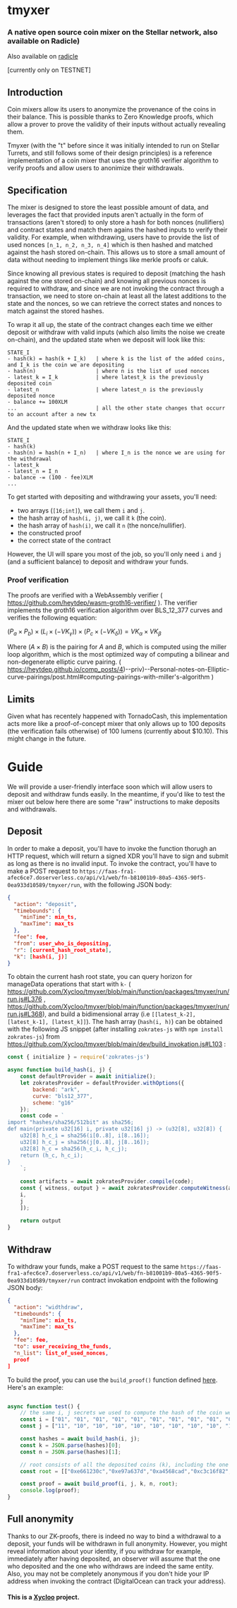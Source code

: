 # tmyxer
### A native open source coin mixer on the Stellar network, also available on Radicle)
Also available on [radicle](https://app.radicle.xyz/seeds/pine.radicle.garden/rad:git:hnrkp5jgfxwxrffjsp148fyzdc457pa9ja38y/tree)

[currently only on TESTNET] 


## Introduction
Coin mixers allow its users to anonymize the provenance of the coins in their balance. This is possible thanks to Zero Knowledge proofs, which allow a prover to prove the validity of their inputs without actually revealing them.

Tmyxer (with the "t" before since it was initially intended to run on Stellar Turrets, and still follows some of their design principles) is a reference implementation of a coin mixer that uses the groth16 verifier algorithm to verify proofs and allow users to anonimize their withdrawals.

## Specification
The mixer is designed to store the least possible amount of data, and leverages the fact that provided inputs aren't actually in the form of transactions (aren't stored) to only store a hash for both nonces (nullifiers) and contract states and match them agains the hashed inputs to verify their validity. For example, when withdrawing, users have to provide the list of used nonces `[n_1, n_2, n_3, n_4]` which is then hashed and matched against the hash stored on-chain. This allows us to store a small amount of data without needing to implement things like merkle proofs or caluk.

Since knowing all previous states is required to deposit (matching the hash against the one stored on-chain) and knowing all previous nonces is required to withdraw, and since we are not invoking the contract through a transaction, we need to store on-chain at least all the latest additions to the state and the nonces, so we can retrieve the correct states and nonces to match against the stored hashes.

To wrap it all up, the state of the contract changes each time we either deposit or withdraw with valid inputs (which also limits the noise we create on-chain), and the updated state when we deposit will look like this:

```
STATE_I
- hash(k) = hash(k + I_k)   | where k is the list of the added coins, and I_k is the coin we are depositing
- hash(n)                   | where n is the list of used nonces
- latest_k = I_k            | where latest_k is the previously deposited coin 
- latest_n                  | where latest_n is the previously deposited nonce
- balance += 100XLM 
...                         | all the other state changes that occurr to an account after a new tx
```

And the updated state when we withdraw looks like this:

```
STATE_I
- hash(k)
- hash(n) = hash(n + I_n)   | where I_n is the nonce we are using for the withdrawal
- latest_k
- latest_n = I_n
- balance -= (100 - fee)XLM 
...
```

To get started with depositing and withdrawing your assets, you'll need:
- two arrays (`[16;int]`), we call them `i` and `j`.
- the hash array of `hash(i, j)`, we call it `k` (the coin).
- the hash array of `hash(i)`, we call it `n` (the nonce/nullifier).
- the constructed proof
- the correct state of the contract

However, the UI will spare you most of the job, so you'll only need `i` and `j` (and a sufficient balance) to deposit and withdraw your funds.

### Proof verification
The proofs are verified with a WebAssembly verifier ( https://github.com/heytdep/wasm-groth16-verifier/ ). The verifier implements the groth16 verification algorithm over BLS_12_377 curves and verifies the following equation:


$(P_a \times P_b) \times (L_i \times (−VK_{\gamma})) \times (P_c \times (−VK_{\delta})) = VK_{\alpha} \times VK_{\beta}$

Where  $(A \times B)$ is the pairing for $A$ and $B$, which is computed using the miller loop algorithm, which is the most optimized way of computing a bilinear and non-degenerate elliptic curve pairing. ( https://heytdep.github.io/comp_posts/4)--priv)--Personal-notes-on-Elliptic-curve-pairings/post.html#computing-pairings-with-miller's-algorithm )


## Limits
Given what has recentely happened with TornadoCash, this implementation acts more like a proof-of-concept mixer that only allows up to 100 deposits (the verification fails otherwise) of 100 lumens (currently about $10.10). This might change in the future.


# Guide
We will provide a user-friendly interface soon which will allow users to deposit and withdraw funds easily. In the meantime, if you'd like to test the mixer out below here there are some "raw" instructions to make deposits and withdrawals.

## Deposit
In order to make a deposit, you'll have to invoke the function thorugh an HTTP request, which will return a signed XDR you'll have to sign and submit as long as there is no invalid input.
To invoke the contract, you'll have to make a POST request to `https://faas-fra1-afec6ce7.doserverless.co/api/v1/web/fn-b81001b9-80a5-4365-90f5-0ea933d10589/tmyxer/run`, with the following JSON body:

```json
{
  "action": "deposit",
  "timebounds": {
    "minTime": min_ts,
    "maxTime": max_ts
  },
  "fee": fee,
  "from": user_who_is_depositing,
  "r": [current_hash_root_state],
  "k": [hash(i, j)]
}
```

To obtain the current hash root state, you can query horizon for manageData operations that start with `k-` ( https://github.com/Xycloo/tmyxer/blob/main/function/packages/tmyxer/run/run.js#L376 , https://github.com/Xycloo/tmyxer/blob/main/function/packages/tmyxer/run/run.js#L368), and build a bidimensional array (i.e `[[latest_k-2], [latest_k-1], [latest_k]]`). The hash array (`hash(i, h)`) can be obtained with the following JS snippet (after installing `zokrates-js` with `npm install zokrates-js`) from https://github.com/Xycloo/tmyxer/blob/main/dev/build_invokation.js#L103 :

```javascript
const { initialize } = require('zokrates-js')

async function build_hash(i, j) {
    const defaultProvider = await initialize();
    let zokratesProvider = defaultProvider.withOptions({ 
        backend: "ark",
        curve: "bls12_377",
        scheme: "g16"
    });
    const code = `
import "hashes/sha256/512bit" as sha256;
def main(private u32[16] i, private u32[16] j) -> (u32[8], u32[8]) {
    u32[8] h_c_i = sha256(i[0..8], i[8..16]);
    u32[8] h_c_j = sha256(j[0..8], j[8..16]);
    u32[8] h_c = sha256(h_c_i, h_c_j);
    return (h_c, h_c_i);
}
    `;
    
    const artifacts = await zokratesProvider.compile(code);
    const { witness, output } = await zokratesProvider.computeWitness(artifacts, [
	i,
	j
    ]);
    
    return output
}
```

## Withdraw
To withdraw your funds, make a POST request to the same `https://faas-fra1-afec6ce7.doserverless.co/api/v1/web/fn-b81001b9-80a5-4365-90f5-0ea933d10589/tmyxer/run` contract invokation endpoint with the following JSON body:

```json
{
  "action": "widthdraw",
  "timebounds": {
    "minTime": min_ts,
    "maxTime": max_ts
  },
  "fee": fee,
  "to": user_receiving_the_funds,
  "n_list": list_of_used_nonces,
  proof
]
```

To build the proof, you can use the `build_proof()` function defined [here](https://github.com/Xycloo/tmyxer/blob/main/dev/build_invokation.js#L52).
Here's an example:

```javascript

async function test() {
	// the same i, j secrets we used to compute the hash of the coin we deposited
    const i = ["01", "01", "01", "01", "01", "01", "01", "01", "01", "01", "01", "01", "01", "01", "01", "01"];
    const j = ["11", "10", "10", "10", "10", "10", "10", "10", "10", "10", "10", "10", "10", "10", "10", "10"];

    const hashes = await build_hash(i, j);
    const k = JSON.parse(hashes)[0];
    const n = JSON.parse(hashes)[1];

	// root consists of all the deposited coins (k), including the one we are verifying | must have a fixed length of 100. 
    const root = [["0xe661230c","0xe97a637d","0xa4568cad","0xc3c16f82","0xf1734751","0x0d7fcd56","0x53e8941f","0x4e1762de"],["0x06f6e530","0x9ca863bc","0x67af3041","0x85cfbdb3","0x5e960a2b","0x9757fa27","0xfc075d00","0x80dbb1c8"],["0","0","0","0","0","0","0","0"],["0","0","0","0","0","0","0","0"],["0","0","0","0","0","0","0","0"],["0","0","0","0","0","0","0","0"],["0","0","0","0","0","0","0","0"],["0","0","0","0","0","0","0","0"],["0","0","0","0","0","0","0","0"],["0","0","0","0","0","0","0","0"],["0","0","0","0","0","0","0","0"],["0","0","0","0","0","0","0","0"],["0","0","0","0","0","0","0","0"],["0","0","0","0","0","0","0","0"],["0","0","0","0","0","0","0","0"],["0","0","0","0","0","0","0","0"],["0","0","0","0","0","0","0","0"],["0","0","0","0","0","0","0","0"],["0","0","0","0","0","0","0","0"],["0","0","0","0","0","0","0","0"],["0","0","0","0","0","0","0","0"],["0","0","0","0","0","0","0","0"],["0","0","0","0","0","0","0","0"],["0","0","0","0","0","0","0","0"],["0","0","0","0","0","0","0","0"],["0","0","0","0","0","0","0","0"],["0","0","0","0","0","0","0","0"],["0","0","0","0","0","0","0","0"],["0","0","0","0","0","0","0","0"],["0","0","0","0","0","0","0","0"],["0","0","0","0","0","0","0","0"],["0","0","0","0","0","0","0","0"],["0","0","0","0","0","0","0","0"],["0","0","0","0","0","0","0","0"],["0","0","0","0","0","0","0","0"],["0","0","0","0","0","0","0","0"],["0","0","0","0","0","0","0","0"],["0","0","0","0","0","0","0","0"],["0","0","0","0","0","0","0","0"],["0","0","0","0","0","0","0","0"],["0","0","0","0","0","0","0","0"],["0","0","0","0","0","0","0","0"],["0","0","0","0","0","0","0","0"],["0","0","0","0","0","0","0","0"],["0","0","0","0","0","0","0","0"],["0","0","0","0","0","0","0","0"],["0","0","0","0","0","0","0","0"],["0","0","0","0","0","0","0","0"],["0","0","0","0","0","0","0","0"],["0","0","0","0","0","0","0","0"],["0","0","0","0","0","0","0","0"],["0","0","0","0","0","0","0","0"],["0","0","0","0","0","0","0","0"],["0","0","0","0","0","0","0","0"],["0","0","0","0","0","0","0","0"],["0","0","0","0","0","0","0","0"],["0","0","0","0","0","0","0","0"],["0","0","0","0","0","0","0","0"],["0","0","0","0","0","0","0","0"],["0","0","0","0","0","0","0","0"],["0","0","0","0","0","0","0","0"],["0","0","0","0","0","0","0","0"],["0","0","0","0","0","0","0","0"],["0","0","0","0","0","0","0","0"],["0","0","0","0","0","0","0","0"],["0","0","0","0","0","0","0","0"],["0","0","0","0","0","0","0","0"],["0","0","0","0","0","0","0","0"],["0","0","0","0","0","0","0","0"],["0","0","0","0","0","0","0","0"],["0","0","0","0","0","0","0","0"],["0","0","0","0","0","0","0","0"],["0","0","0","0","0","0","0","0"],["0","0","0","0","0","0","0","0"],["0","0","0","0","0","0","0","0"],["0","0","0","0","0","0","0","0"],["0","0","0","0","0","0","0","0"],["0","0","0","0","0","0","0","0"],["0","0","0","0","0","0","0","0"],["0","0","0","0","0","0","0","0"],["0","0","0","0","0","0","0","0"],["0","0","0","0","0","0","0","0"],["0","0","0","0","0","0","0","0"],["0","0","0","0","0","0","0","0"],["0","0","0","0","0","0","0","0"],["0","0","0","0","0","0","0","0"],["0","0","0","0","0","0","0","0"],["0","0","0","0","0","0","0","0"],["0","0","0","0","0","0","0","0"],["0","0","0","0","0","0","0","0"],["0","0","0","0","0","0","0","0"],["0","0","0","0","0","0","0","0"],["0","0","0","0","0","0","0","0"],["0","0","0","0","0","0","0","0"],["0","0","0","0","0","0","0","0"],["0","0","0","0","0","0","0","0"],["0","0","0","0","0","0","0","0"],["0","0","0","0","0","0","0","0"],["0","0","0","0","0","0","0","0"],["0x2cf46708","0x3e53cdde","0xbb50f4b8","0x05fc19f3","0xf4560223","0xa6ea2dd7","0x6218bbfe","0xaa2add4a"]]

    const proof = await build_proof(i, j, k, n, root);
    console.log(proof);
}
```

## Full anonymity
Thanks to our ZK-proofs, there is indeed no way to bind a withdrawal to a deposit, your funds will be withdrawn in full anonymity. However, you might reveal information about your identity, if you withdraw for example, immediately after having deposited, an observer will assume that the one who deposited and the one who withdraws are indeed the same entity.
Also, you may not be completely anonymous if you don't hide your IP address when invoking the contract (DigitalOcean can track your address).

#### This is a [Xycloo](https://xycloo.com/) project.
